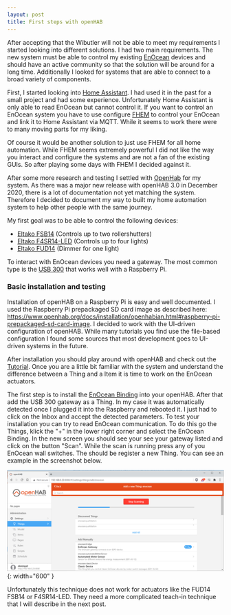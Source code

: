 ```yaml
---
layout: post
title: First steps with openHAB
---
```


After accepting that the Wibutler will not be able to meet my requirements I started looking into different solutions. I had two main requirements. The new system must be able to control my existing [EnOcean](https://de.wikipedia.org/wiki/Enocean) devices and should have an active community so that the solution will be around for a long time. Additionally I looked for systems that are able to connect to a broad variety of components. 

First, I started looking into [Home Assistant](https://www.home-assistant.io/). I had used it in the past for a small project and had some experience. Unfortunately Home Assistant is only able to read EnOcean but cannot control it. If you want to control an EnOcean system you have to use configure [FHEM](https://fhem.de/) to control your EnOcean and link it to Home Assistant via MQTT. While it seems to work there were to many moving parts for my liking.  

Of course it would be another solution to just use FHEM for all home automation. While FHEM seems extremely powerful I did not like the way you interact and configure the systems and are not a fan of the existing GUIs. So after playing some days with FHEM I decided against it.

After some more research and testing I settled with [OpenHab](https://www.openhab.org/) for my system. As there was a major new release with openHAB 3.0 in December 2020, there is a lot of documentation not yet matching the system. Therefore I decided to document my way to built my home automation system to help other people with the same journey.

My first goal was to be able to control the following devices:
* [Eltako FSB14](https://www.elektroland24.de/smarthome/Eltako-Funk/Rollladen-per-Funk/Funkaktoren-Rollladen/Eltako-FSB14-Schaltaktor-Rollladen-mit-2-Kanaelen.html) (Controls up to two rollershutters)
* [Eltako F4SR14-LED](https://www.elektroland24.de/smarthome/Eltako-Funk/Schalten-per-Funk-oxid-1/Funkaktoren-Schalten-REG/Eltako-F4SR14-LED-Funk-Schaltrelais-fuer-230V-LED-s-4-Kanaele.html) (Controls up to four lights)
* [Eltako FUD14](https://www.elektroland24.de/smarthome/Eltako-Funk/Dimmen-per-Funk/Funkaktoren-Dimmen-REG/Eltako-FUD14-Universal-Dimmschalter-LED-ESL-bis-400W.html?listtype=search&searchparam=fud14&&order=&&order=#FUD14) (Dimmer for one light)

To interact with EnOcean devices you need a gateway. The most common type is the [USB 300](https://www.enocean.com/de/produkte/enocean_module/usb-300/) that works well with a Raspberry Pi. 

### Basic installation and testing

Installation of openHAB on a Raspberry Pi is easy and well documented. I used the Raspberry Pi prepackaged SD card image as described here: <https://www.openhab.org/docs/installation/openhabian.html#raspberry-pi-prepackaged-sd-card-image>. I decided to work with the UI-driven configuration of openHAB. While many tutorials you find use the file-based configuration I found some sources that most development goes to UI-driven systems in the future. 

After installation you should play around with openHAB and check out the [Tutorial](https://www.openhab.org/docs/tutorial/). Once you are a little bit familiar with the system and understand the difference between a Thing and a Item it is time to work on the EnOcean actuators. 

The first step is to install the [EnOcean Binding](https://www.openhab.org/addons/bindings/enocean/) into your openHAB. After that add the USB 300 gateway as a Thing. In my case it was automatically detected once I plugged it into the Raspberry and rebooted it. I just had to click on the Inbox and accept the detected parameters. To test your installation you can try to read EnOcean communication. To do this go the Things, klick the "+" in the lower right corner and select the EnOcean Binding. In the new screen you should see your see your gateway listed and click on the button "Scan". While the scan is running press any of you EnOcean wall switches. The should be register a new Thing. You can see an example in the screenshot below.

![EnOcean Autodiscover detecting wall switches](/images/openhab_enocean_discover.png){: width="600" }

Unfortunately this technique does not work for actuators like the FUD14 FSB14 or F4SR14-LED. They need a more complicated teach-in technique that I will describe in the next post.
